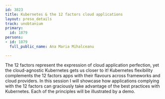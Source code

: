 ```yaml
---
id: 3823
title: Kubernetes & the 12 factors cloud applications
layout: preso_details
track: unobtanium
primary:
  id: 1879
persons:
- id: 1879
  full_public_name: Ana Maria Mihalceanu

---
```

The 12 factors represent the expression of cloud application perfection, yet the cloud-agnostic Kubernetes gets us closer to it! Kubernetes flexibility complements the 12 factors apps with their flavours across frameworks and cloud providers. In this session I will showcase how applications complying with the 12 factors can graciously take advantage of the best practices with Kubernetes. Each of the principles will be illustrated by a demo.